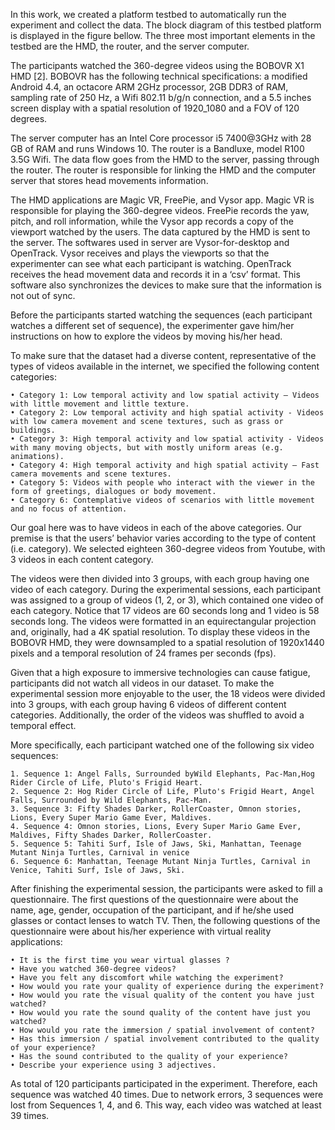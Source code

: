 In this work, we created a platform testbed to automatically run the experiment and collect the data. The block diagram of this testbed platform is displayed in the figure bellow. The three most important elements in the testbed are the HMD, the router, and the server computer. 

The participants watched the 360-degree videos using the BOBOVR X1 HMD [2]. BOBOVR has the following technical specifications: a modified Android 4.4, an octacore ARM 2GHz processor, 2GB DDR3 of RAM, sampling rate of 250 Hz, a Wifi 802.11 b/g/n connection, and a 5.5 inches screen display with a spatial resolution of 1920_1080 and a FOV of 120 degrees. 

The server computer has an Intel Core processor i5 7400@3GHz with 28 GB of RAM and runs Windows 10. The router is a Bandluxe, model  R100 3.5G Wifi. The data flow goes from the HMD to the server, passing through the router. The router is responsible for linking the HMD and the computer server that stores head movements information. 

The HMD applications are Magic VR, FreePie, and Vysor app. Magic VR is responsible for playing the 360-degree videos. FreePie records the yaw, pitch, and roll information, while the Vysor app records a copy of the viewport watched by the users. The data captured by the HMD is sent to the server. The softwares used in server are Vysor-for-desktop and OpenTrack. Vysor receives and plays the viewports so that the experimenter can see what each participant is watching. OpenTrack receives the head movement data and records it in a ‘csv’ format. This software also synchronizes the devices to make sure that the information is not out of sync. 

Before the participants started watching the sequences (each participant watches a different set of sequence), the experimenter gave him/her instructions on how to explore the videos by moving his/her head. 

To make sure that the dataset had a diverse content, representative of the types of  videos available in the internet, we specified the following content categories:

    • Category 1: Low temporal activity and low spatial activity – Videos with little movement and little texture.
    • Category 2: Low temporal activity and high spatial activity - Videos with low camera movement and scene textures, such as grass or buildings.
    • Category 3: High temporal activity and low spatial activity - Videos with many moving objects, but with mostly uniform areas (e.g. animations).
    • Category 4: High temporal activity and high spatial activity – Fast camera movements and scene textures.
    • Category 5: Videos with people who interact with the viewer in the form of greetings, dialogues or body movement.
    • Category 6: Contemplative videos of scenarios with little movement and no focus of attention.

Our goal here was to have videos in each of the above categories. Our premise is that the users’ behavior varies according to the type of content (i.e. category). We selected eighteen 360-degree videos from Youtube, with 3 videos in each content category. 

The videos were then divided into 3 groups, with each group having one video of each category. During the experimental sessions, each participant was assigned to a group of videos (1, 2, or 3), which contained one video of each category. Notice that 17 videos are 60 seconds long and 1 video is 58 seconds long. The videos were formatted in an equirectangular projection and, originally, had a 4K spatial resolution. To display these videos in the BOBOVR HMD, they were downsampled to a spatial resolution of 1920x1440 pixels and a temporal resolution of 24 frames per seconds (fps). 

Given that a high exposure to immersive technologies can cause fatigue, participants did not watch all videos in our dataset. To make the experimental session more enjoyable to the user, the 18 videos were divided into 3 groups, with each group having 6 videos of different content categories. Additionally, the order of the videos was shuffled to avoid a temporal effect. 

More specifically, each participant watched one of the following six video sequences: 

    1. Sequence 1: Angel Falls, Surrounded byWild Elephants, Pac-Man,Hog Rider Circle of Life, Pluto's Frigid Heart. 
    2. Sequence 2: Hog Rider Circle of Life, Pluto's Frigid Heart, Angel Falls, Surrounded by Wild Elephants, Pac-Man.
    3. Sequence 3: Fifty Shades Darker, RollerCoaster, Omnon stories, Lions, Every Super Mario Game Ever, Maldives. 
    4. Sequence 4: Omnon stories, Lions, Every Super Mario Game Ever, Maldives, Fifty Shades Darker, RollerCoaster.
    5. Sequence 5: Tahiti Surf, Isle of Jaws, Ski, Manhattan, Teenage Mutant Ninja Turtles, Carnival in venice
    6. Sequence 6: Manhattan, Teenage Mutant Ninja Turtles, Carnival in Venice, Tahiti Surf, Isle of Jaws, Ski.

After finishing the experimental session, the participants were asked to fill a questionnaire. The first questions of the questionnaire were about the name, age, gender, occupation of the participant, and if he/she used glasses or contact lenses to watch TV. Then, the following questions of the questionnaire were about his/her experience with virtual reality applications: 

    • It is the first time you wear virtual glasses ?
    • Have you watched 360-degree videos?
    • Have you felt any discomfort while watching the experiment?
    • How would you rate your quality of experience during the experiment?
    • How would you rate the visual quality of the content you have just watched?
    • How would you rate the sound quality of the content have just you watched?
    • How would you rate the immersion / spatial involvement of content?
    • Has this immersion / spatial involvement contributed to the quality of your experience?
    • Has the sound contributed to the quality of your experience? 
    • Describe your experience using 3 adjectives.

As total of 120 participants participated in the experiment. Therefore, each sequence was watched 40 times. Due to network errors, 3 sequences were lost from Sequences 1, 4, and 6. This way, each video was watched at least 39 times.
